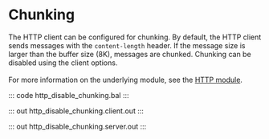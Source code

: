 # Chunking

The HTTP client can be configured for chunking. By default, the HTTP client sends messages with the `content-length`
header. If the message size is larger than the buffer size (8K), messages are chunked. Chunking can be disabled using
the client options.<br/><br/>
For more information on the underlying module, 
see the [HTTP module](https://lib.ballerina.io/ballerina/http/latest/).

::: code http_disable_chunking.bal :::

::: out http_disable_chunking.client.out :::

::: out http_disable_chunking.server.out :::